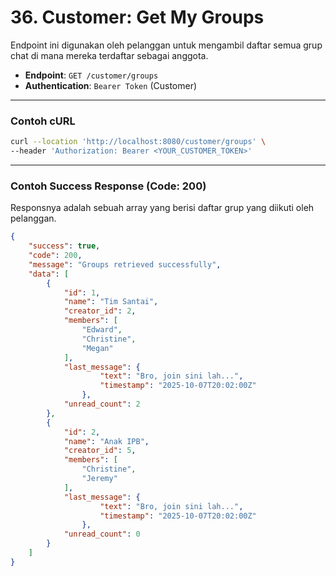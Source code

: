 # 36. Customer: Get My Groups

Endpoint ini digunakan oleh pelanggan untuk mengambil daftar semua grup chat di mana mereka terdaftar sebagai anggota.

-   **Endpoint**: `GET /customer/groups`
-   **Authentication**: `Bearer Token` (Customer)

---
### Contoh cURL
```sh
curl --location 'http://localhost:8080/customer/groups' \
--header 'Authorization: Bearer <YOUR_CUSTOMER_TOKEN>'
```

---
### Contoh Success Response (Code: 200)

Responsnya adalah sebuah array yang berisi daftar grup yang diikuti oleh pelanggan.

```json
{
    "success": true,
    "code": 200,
    "message": "Groups retrieved successfully",
    "data": [
        {
            "id": 1,
            "name": "Tim Santai",
            "creator_id": 2,
            "members": [
                "Edward",
                "Christine",
                "Megan"
            ],
            "last_message": {
                    "text": "Bro, join sini lah...",
                    "timestamp": "2025-10-07T20:02:00Z"
                },
            "unread_count": 2
        },
        {
            "id": 2,
            "name": "Anak IPB",
            "creator_id": 5,
            "members": [
                "Christine",
                "Jeremy"
            ],
            "last_message": {
                    "text": "Bro, join sini lah...",
                    "timestamp": "2025-10-07T20:02:00Z"
                },
            "unread_count": 0
        }
    ]
}
```